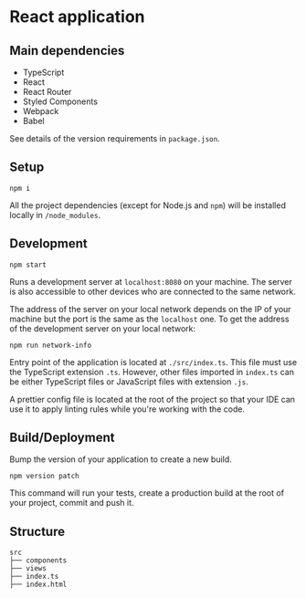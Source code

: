# React application

## Main dependencies

-   TypeScript
-   React
-   React Router
-   Styled Components
-   Webpack
-   Babel

See details of the version requirements in `package.json`.

## Setup

    npm i

All the project dependencies (except for Node.js and `npm`) will be installed locally in `/node_modules`.

## Development

    npm start

Runs a development server at `localhost:8080` on your machine. The server is also accessible to other devices who are connected to the same network.

The address of the server on your local network depends on the IP of your machine but the port is the same as the `localhost` one. To get the address of the development server on your local network:

    npm run network-info

Entry point of the application is located at `./src/index.ts`. This file must use the TypeScript extension `.ts`. However, other files imported in `index.ts` can be either TypeScript files or JavaScript files with extension `.js`.

A prettier config file is located at the root of the project so that your IDE can use it to apply linting rules while you're working with the code.

## Build/Deployment

Bump the version of your application to create a new build.

    npm version patch

This command will run your tests, create a production build at the root of your project, commit and push it.

## Structure

    src
    ├── components
    ├── views
    ├── index.ts
    ├── index.html
